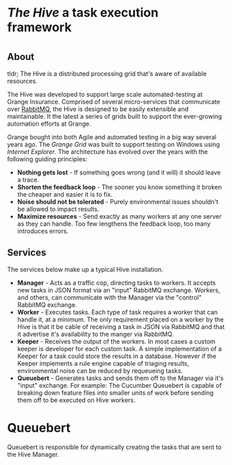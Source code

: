 # *The Hive* a task execution framework 
#

## About
tldr; The Hive is a distributed processing grid that's aware of available resources. 

The Hive was developed to support large scale automated-testing at Grange Insurance.  Comprised of several micro-services that communicate over [RabbitMQ](http://www.rabbitmq.com/), the Hive is designed to be easily extensible and maintainable. It the latest a series of grids built to support the ever-growing automation efforts at Grange.

Grange bought into both Agile and automated testing in a big way several years ago. The *Grange Grid* was built to support testing on Windows using *Internet Explorer*. The architecture has evolved over the years with the following guiding principles:

- **Nothing gets lost** - If something goes wrong (and it will) it should leave a trace.
- **Shorten the feedback loop** - The sooner you know something it broken the cheaper and easier it is to fix.
- **Noise should not be tolerated** - Purely environmental issues shouldn't be allowed to impact results.
- **Maximize resources** - Send exactly as many workers at any one server as they can handle.  Too few lengthens the feedback loop, too many introduces errors.


## Services
The services below make up a typical Hive installation.

 - **Manager** - Acts as a traffic cop, directing tasks to workers.  It accepts new tasks in JSON format via an "input" RabbitMQ exchange.  Workers, and others, can communicate with the Manager via the "control" RabbitMQ exchange.
 - **Worker** - Executes tasks. Each type of task requires a worker that can handle it, at a minimum. The only requirement placed on a worker by the Hive is that it be cable of receiving a task in JSON via RabbitMQ and that it advertise it's availability to the manger via RabbitMQ.
 - **Keeper** - Receives the output of the workers.  In most cases a custom keeper is developer for each custom task.  A simple implementation of a Keeper for a task could store the results in a database.  However if the Keeper implements a rule engine capable of triaging results, environmental noise can be reduced by requeueing tasks.
 - **Queuebert** - Generates tasks and sends them off to the Manager via it's "input" exchange. For example:  The Cucumber Queuebert is capable of breaking down feature files into smaller units of work before sending them off to be executed on Hive workers.       



Queuebert
=========

Queuebert is responsible for dynamically creating the tasks that are sent to the Hive Manager.




